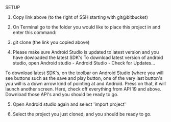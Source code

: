 SETUP

1) Copy link above (to the right of SSH starting with git@bitbucket)

2) On Terminal go to the folder you would like to place this project in and enter this command:

3) git clone (the link you copied above)

4) Please make sure Android Studio is updated to latest version and you have dowloaded the latest SDK's
To download latest version of android studio, open Android studio - Android Studio - Check for Updates...

To download latest SDK's, on the toolbar on Android Studio (where you will see buttons such as the save and play button, one of 
the very last button's you will is a down arrow kind of pointing at and Android. Press on that, it will launch another screen. Here, check off everything from API 19 and above. Download those API's and you should be ready to go.


5) Open Android studio again and select 'import project'

6) Select the project you just cloned, and you should be ready to go.